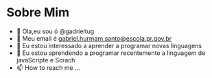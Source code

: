 # Sobre Mim



- 👋 Ola,eu sou ó @gadrieltug
- 👀 Meu email é gabriel.hurmam.santo@escola.pr.gov.br
- 🌱 Eu estou interessado a aprender a programar novas linguagens
- 💞️ Eu estou aprendendo a programar recentemente a linguagem de javaScripte e Scrach
- 📫 How to reach me ...

<!---
gadrieltug/gadrieltug is a ✨ special ✨ repository because its `README.md` (this file) appears on your GitHub profile.
You can click the Preview link to take a look at your changes.
--->

